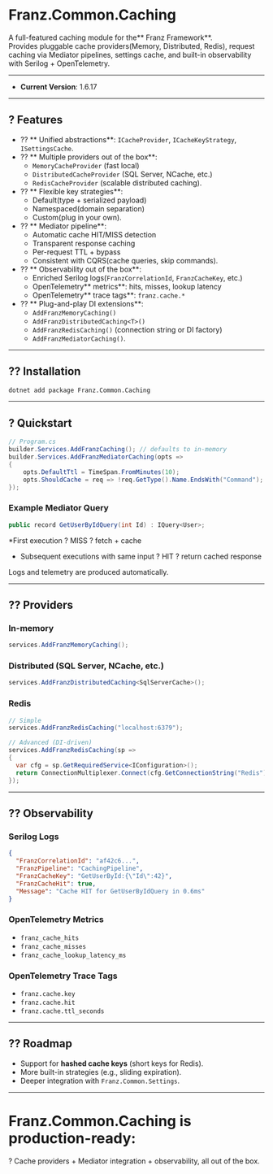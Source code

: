 # Franz.Common.Caching

A full-featured caching module for the** Franz Framework**.  
Provides pluggable cache providers(Memory, Distributed, Redis), request caching via Mediator pipelines, settings cache, and built-in observability with Serilog + OpenTelemetry.

---
- **Current Version**: 1.6.17
---

## ? Features

- ?? ** Unified abstractions**: `ICacheProvider`, `ICacheKeyStrategy`, `ISettingsCache`.
- ?? ** Multiple providers out of the box**:
  - `MemoryCacheProvider` (fast local)
  - `DistributedCacheProvider` (SQL Server, NCache, etc.)
  - `RedisCacheProvider` (scalable distributed caching).
- ?? ** Flexible key strategies**:
  - Default(type + serialized payload)
  - Namespaced(domain separation)
  - Custom(plug in your own).
- ?? ** Mediator pipeline**:
  - Automatic cache HIT/MISS detection
  - Transparent response caching
  - Per-request TTL + bypass
  - Consistent with CQRS(cache queries, skip commands).
- ?? ** Observability out of the box**:
  - Enriched Serilog logs(`FranzCorrelationId`, `FranzCacheKey`, etc.)
  - OpenTelemetry** metrics**: hits, misses, lookup latency
  - OpenTelemetry** trace tags**: `franz.cache.*`
- ?? ** Plug-and-play DI extensions**:
  - `AddFranzMemoryCaching()`
  - `AddFranzDistributedCaching<T>()`
  - `AddFranzRedisCaching()` (connection string or DI factory)
  - `AddFranzMediatorCaching()`.

---

## ?? Installation

```bash
dotnet add package Franz.Common.Caching
````

---

## ? Quickstart

```csharp
// Program.cs
builder.Services.AddFranzCaching(); // defaults to in-memory
builder.Services.AddFranzMediatorCaching(opts =>
{
    opts.DefaultTtl = TimeSpan.FromMinutes(10);
    opts.ShouldCache = req => !req.GetType().Name.EndsWith("Command");
});
```

### Example Mediator Query

```csharp
public record GetUserByIdQuery(int Id) : IQuery<User>;
```

*First execution ? MISS ? fetch + cache
* Subsequent executions with same input ? HIT ? return cached response

Logs and telemetry are produced automatically.

---

## ?? Providers

### In-memory

```csharp
services.AddFranzMemoryCaching();
```

### Distributed (SQL Server, NCache, etc.)

```csharp
services.AddFranzDistributedCaching<SqlServerCache>();
```

### Redis

```csharp
// Simple
services.AddFranzRedisCaching("localhost:6379");

// Advanced (DI-driven)
services.AddFranzRedisCaching(sp =>
{
  var cfg = sp.GetRequiredService<IConfiguration>();
  return ConnectionMultiplexer.Connect(cfg.GetConnectionString("Redis"));
});
```

---

## ?? Observability

### Serilog Logs

```json
{
  "FranzCorrelationId": "af42c6...",
  "FranzPipeline": "CachingPipeline",
  "FranzCacheKey": "GetUserById:{\"Id\":42}",
  "FranzCacheHit": true,
  "Message": "Cache HIT for GetUserByIdQuery in 0.6ms"
}
```

### OpenTelemetry Metrics

* `franz_cache_hits`
* `franz_cache_misses`
* `franz_cache_lookup_latency_ms`

### OpenTelemetry Trace Tags

* `franz.cache.key`
* `franz.cache.hit`
* `franz.cache.ttl_seconds`

---

## ?? Roadmap

* Support for **hashed cache keys** (short keys for Redis).
* More built-in strategies (e.g., sliding expiration).
* Deeper integration with `Franz.Common.Settings`.

---

# Franz.Common.Caching is production-ready:

? Cache providers + Mediator integration + observability, all out of the box.

